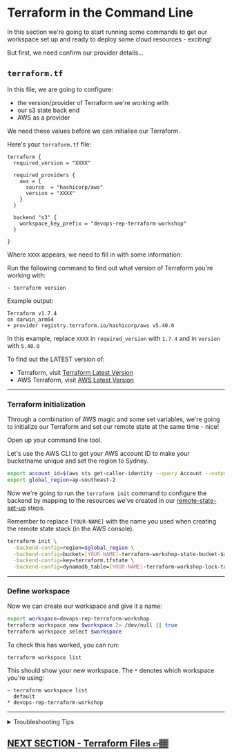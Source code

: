# Terraform in the Command Line

In this section we're going to start running some commands to get our workspace set up and ready to deploy some cloud resources - exciting!

But first, we need confirm our provider details...

## `terraform.tf`

In this file, we are going to configure:

- the version/provider of Terraform we're working with
- our s3 state back end
- AWS as a provider

We need these values before we can initialise our Terraform.

Here's your `terraform.tf` file:

```
terraform {
  required_version = "XXXX"

  required_providers {
    aws = {
      source  = "hashicorp/aws"
      version = "XXXX"
    }
  }

  backend "s3" {
    workspace_key_prefix = "devops-rep-terraform-workshop"
  }

}

```

Where `XXXX` appears, we need to fill in with some information:

Run the following command to find out what version of Terraform you're working with:

```
~ terraform version
```

Example output:

```
Terraform v1.7.4
on darwin_arm64
+ provider registry.terraform.io/hashicorp/aws v5.40.0
```

In this example, replace `XXXX` in `required_version` with `1.7.4` and in `version` with `5.40.0`

To find out the LATEST version of:

- Terraform, visit [Terraform Latest Version](https://developer.hashicorp.com/terraform/install)
- AWS Terraform, visit [AWS Latest Version](https://registry.terraform.io/providers/hashicorp/aws/latest)

---

### Terraform initialization

Through a combination of AWS magic and some set variables, we're going to initialize our Terraform and set our remote state at the same time - nice!

Open up your command line tool.

Let's use the AWS CLI to get your AWS account ID to make your bucketname unique and set the region to Sydney.

```bash
export account_id=$(aws sts get-caller-identity --query Account --output text)
export global_region=ap-southeast-2
```

Now we're going to run the `terraform init` command to configure the backend by mapping to the resources we've created in our [remote-state-set-up](04-remote-state-set-up.md) steps.

Remember to replace `[YOUR-NAME]` with the name you used when creating the remote state stack (in the AWS console).

```bash
terraform init \
  -backend-config=region=$global_region \
  -backend-config=bucket=[YOUR-NAME]-terraform-workshop-state-bucket-$account_id \
  -backend-config=key=terraform.tfstate \
  -backend-config=dynamodb_table=[YOUR-NAME]-terraform-workshop-lock-table
```

---

### Define workspace

Now we can create our workspace and give it a name:

```bash
export workspace=devops-rep-terraform-workshop
terraform workspace new $workspace 2> /dev/null || true
terraform workspace select $workspace
```

To check this has worked, you can run:

```
terraform workspace list
```

This should show your new workspace. The `*` denotes which workspace you're using:

```
~ terraform workspace list
  default
* devops-rep-terraform-workshop
```

---

<details><summary>Troubleshooting Tips</summary><p>

You'll face some issues if your initialization details don't match your backend you've created:

This needs to match the **s3 Bucket** you created in your [Remote State Stack](../remote_state/stack.yaml)

`-backend-config=bucket=[YOUR-NAME]-terraform-workshop-lock-table-$account_id \`

This needs to match the **DynamoDB table** name you created in your [Remote State Stack](../remote_state/stack.yaml)

`-backend-config=dynamodb_table=[YOUR-NAME]-terraform-workshop-lock-table`

If you've had some issues already and the `terraform-init` command is telling you the bucket doesn't exist, try the following command to remove th state lock file:

```
rm -rf .terraform .terraform.lock.hcl
```

</p></details>

## [NEXT SECTION - Terraform Files 👉🏽](05-terraform-files.md)

